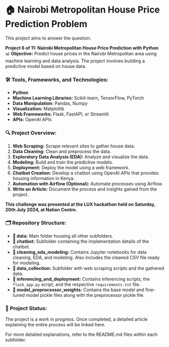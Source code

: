 # 🏠 Nairobi Metropolitan House Price Prediction Problem

This project aims to answer the question:

**Project 6 of 11: Nairobi Metropolitan House Price Prediction with Python**  
📊 **Objective:** Predict house prices in the Nairobi Metropolitan area using machine learning and data analysis. The project involves building a predictive model based on house data.

### 🛠️ Tools, Frameworks, and Technologies:
- **Python**
- **Machine Learning Libraries:** Scikit-learn, TensorFlow, PyTorch
- **Data Manipulation:** Pandas, Numpy
- **Visualization:** Matplotlib
- **Web Frameworks:** Flask, FastAPI, or Streamlit
- **APIs:** OpenAI APIs

### 🔍 **Project Overview:**
1. **Web Scraping:** Scrape relevant sites to gather house data.
2. **Data Cleaning:** Clean and preprocess the data.
3. **Exploratory Data Analysis (EDA):** Analyze and visualize the data.
4. **Modeling:** Build and train the predictive models.
5. **Deployment:** Deploy the model using a web framework.
6. **Chatbot Creation:** Develop a chatbot using OpenAI APIs that provides housing information in Kenya.
7. **Automation with Airflow (Optional):** Automate processes using Airflow.
8. **Write an Article:** Document the process and insights gained from the project.


**This challenge was presented at the LUX hackathon held on Saturday, 20th July 2024, at Nation Centre.**

### 🗂️ **Repository Structure:**
- **📁 data:** Main folder housing all other subfolders.
- **🤖 chatbot:** Subfolder containing the implementation details of the chatbot.
- **🧹 cleaning_eda_modeling:** Contains Jupyter notebooks for data cleaning, EDA, and modeling. Also includes the cleaned CSV file ready for modeling.
- **📂 data_collection:** Subfolder with web scraping scripts and the gathered data.
- **🚀 inferencing_and_deployment:** Contains inferencing scripts, the `flask_app.py` script, and the respective `requirements.txt` file.
- **💾 model_preprocessor_weights:** Contains the base model and fine-tuned model pickle files along with the preprocessor pickle file.

### 🚧 **Project Status:** 
The project is a work in progress. Once completed, a detailed article explaining the entire process will be linked here.

For more detailed explanations, refer to the README.md files within each subfolder.
